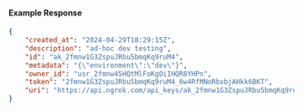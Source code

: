 <!-- Code generated for API Clients. DO NOT EDIT. -->

#### Example Response

```json
{
	"created_at": "2024-04-29T18:29:15Z",
	"description": "ad-hoc dev testing",
	"id": "ak_2fmnw1G3ZspuJRbu5bmqKq9ruM4",
	"metadata": "{\"environment\":\"dev\"}",
	"owner_id": "usr_2fmnw45HQtMlFoKgOiIHQR8YHPn",
	"token": "2fmnw1G3ZspuJRbu5bmqKq9ruM4_6w4RfMNoRbxbjAHkk6BKT",
	"uri": "https://api.ngrok.com/api_keys/ak_2fmnw1G3ZspuJRbu5bmqKq9ruM4"
}
```
